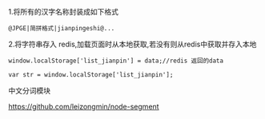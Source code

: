 1.将所有的汉字名称封装成如下格式

	@JPGE|简拼格式|jianpingeshi@...
	
2.将字符串存入 redis,加载页面时从本地获取,若没有则从redis中获取并存入本地
	
	window.localStorage['list_jianpin'] = data;//redis 返回的data
	
	var str = window.localStorage['list_jianpin'];


中文分词模块

https://github.com/leizongmin/node-segment
